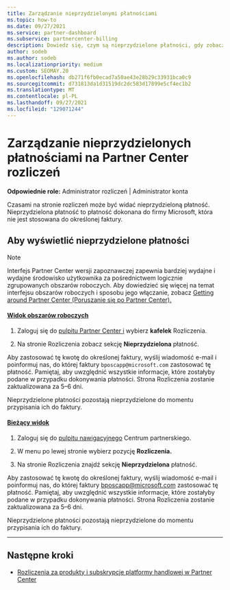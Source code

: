 ```yaml
---
title: Zarządzanie nieprzydzielonymi płatnościami
ms.topic: how-to
ms.date: 09/27/2021
ms.service: partner-dashboard
ms.subservice: partnercenter-billing
description: Dowiedz się, czym są nieprzydzielone płatności, gdy zobaczysz je na Partner Center rozliczeń. Dowiedz się również, jak stosować je do faktur.
author: sodeb
ms.author: sodeb
ms.localizationpriority: medium
ms.custom: SEOMAY.20
ms.openlocfilehash: db271f6fb0ecad7a50ae43e28b29c33931bca0c9
ms.sourcegitcommit: d731813da1d31519dc2dc583d17899e5cf4ec1b2
ms.translationtype: MT
ms.contentlocale: pl-PL
ms.lasthandoff: 09/27/2021
ms.locfileid: "129071244"
---
```

# <a name="manage-unallocated-payments-on-your-partner-center-billing-page"></a>Zarządzanie nieprzydzielonych płatnościami na Partner Center rozliczeń

**Odpowiednie role:** Administrator rozliczeń | Administrator konta

Czasami na stronie rozliczeń może być widać nieprzydzieloną płatność. Nieprzydzielona płatność to płatność dokonana do firmy Microsoft, która nie jest stosowana do określonej faktury.

## <a name="to-view-your-unallocated-payments"></a>Aby wyświetlić nieprzydzielone płatności

> [!NOTE]
> Interfejs Partner Center wersji zapoznawczej zapewnia bardziej wydajne i wydajne środowisko użytkownika za pośrednictwem logicznie zgrupowanych obszarów roboczych. Aby dowiedzieć się więcej na temat interfejsu obszarów roboczych i sposobu jego włączanie, zobacz [Getting around Partner Center (Poruszanie się po Partner Center).](get-around-partner-center.md#turn-workspaces-on-and-off)

#### <a name="workspaces-view"></a>[Widok obszarów roboczych](#tab/workspaces-view)

1. Zaloguj się do [pulpitu Partner Center i](https://partner.microsoft.com/dashboard/home) wybierz **kafelek** Rozliczenia.

2. Na stronie Rozliczenia zobacz sekcję **Nieprzydzielona** płatność.

Aby zastosować tę kwotę do określonej faktury, wyślij wiadomość e-mail i poinformuj nas, do której faktury `bposcapp@microsoft.com` zastosować tę płatność. Pamiętaj, aby uwzględnić wszystkie informacje, które zostałyby podane w przypadku dokonywania płatności. Strona Rozliczenia zostanie zaktualizowana za 5–6 dni.

Nieprzydzielone płatności pozostają nieprzydzielone do momentu przypisania ich do faktury.

#### <a name="current-view"></a>[Bieżący widok](#tab/current-view)

1. Zaloguj się do [pulpitu nawigacyjnego](https://partner.microsoft.com/dashboard/home) Centrum partnerskiego.

2. W menu po lewej stronie wybierz pozycję **Rozliczenia.**

3. Na stronie Rozliczenia znajdź sekcję **Nieprzydzielona** płatność.

Aby zastosować tę kwotę do określonej faktury, wyślij wiadomość e-mail i poinformuj nas, do której faktury bposcapp@microsoft.com zastosować tę płatność. Pamiętaj, aby uwzględnić wszystkie informacje, które zostałyby podane w przypadku dokonywania płatności. Strona Rozliczenia zostanie zaktualizowana za 5–6 dni.

Nieprzydzielone płatności pozostają nieprzydzielone do momentu przypisania ich do faktury.

* * *

## <a name="next-steps"></a>Następne kroki

- [Rozliczenia za produkty i subskrypcje platformy handlowej w Partner Center](csp-commercial-marketplace-billing.md)
